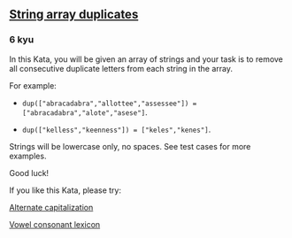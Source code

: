 <h2><a href=https://www.codewars.com/kata/59f08f89a5e129c543000069/train/javascript target="_blank">String  array duplicates</a></h2><h3>6 kyu</h3><p>In this Kata, you will be given an array of strings and your task is to remove all consecutive duplicate letters from each string in the array.</p><p>For example: </p><ul><li><p><code>dup(["abracadabra","allottee","assessee"]) = ["abracadabra","alote","asese"]</code>. </p></li><li><p><code>dup(["kelless","keenness"]) = ["keles","kenes"]</code>.</p></li></ul><p>Strings will be lowercase only, no spaces. See test cases for more examples.</p><p>Good luck!</p><p>If you like this Kata, please try:</p><p><a href="https://www.codewars.com/kata/59cfc000aeb2844d16000075" data-turbolinks="false" target="_blank">Alternate capitalization</a></p><p><a href="https://www.codewars.com/kata/59cf8bed1a68b75ffb000026" data-turbolinks="false" target="_blank">Vowel consonant lexicon</a></p>